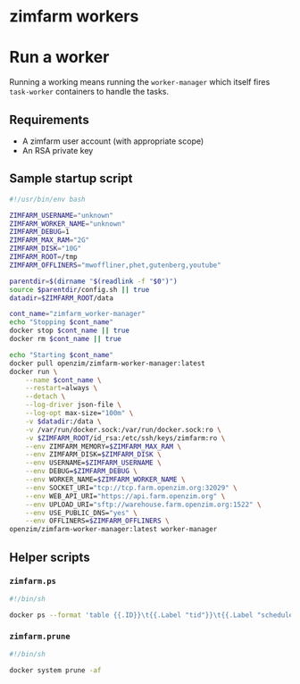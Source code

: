 zimfarm workers
===

# Run a worker

Running a working means running the `worker-manager` which itself fires `task-worker` containers to handle the tasks.

## Requirements

* A zimfarm user account (with appropriate scope)
* An RSA private key


## Sample startup script

``` bash
#!/usr/bin/env bash

ZIMFARM_USERNAME="unknown"
ZIMFARM_WORKER_NAME="unknown"
ZIMFARM_DEBUG=1
ZIMFARM_MAX_RAM="2G"
ZIMFARM_DISK="10G"
ZIMFARM_ROOT=/tmp
ZIMFARM_OFFLINERS="mwoffliner,phet,gutenberg,youtube"

parentdir=$(dirname "$(readlink -f "$0")")
source $parentdir/config.sh || true
datadir=$ZIMFARM_ROOT/data

cont_name="zimfarm_worker-manager"
echo "Stopping $cont_name"
docker stop $cont_name || true
docker rm $cont_name || true

echo "Starting $cont_name"
docker pull openzim/zimfarm-worker-manager:latest
docker run \
    --name $cont_name \
    --restart=always \
    --detach \
    --log-driver json-file \
    --log-opt max-size="100m" \
	-v $datadir:/data \
	-v /var/run/docker.sock:/var/run/docker.sock:ro \
	-v $ZIMFARM_ROOT/id_rsa:/etc/ssh/keys/zimfarm:ro \
	--env ZIMFARM_MEMORY=$ZIMFARM_MAX_RAM \
	--env ZIMFARM_DISK=$ZIMFARM_DISK \
	--env USERNAME=$ZIMFARM_USERNAME \
	--env DEBUG=$ZIMFARM_DEBUG \
	--env WORKER_NAME=$ZIMFARM_WORKER_NAME \
	--env SOCKET_URI="tcp://tcp.farm.openzim.org:32029" \
	--env WEB_API_URI="https://api.farm.openzim.org" \
	--env UPLOAD_URI="sftp://warehouse.farm.openzim.org:1522" \
	--env USE_PUBLIC_DNS="yes" \
	--env OFFLINERS=$ZIMFARM_OFFLINERS \
openzim/zimfarm-worker-manager:latest worker-manager

```

## Helper scripts

### `zimfarm.ps`

``` sh
#!/bin/sh

docker ps --format 'table {{.ID}}\t{{.Label "tid"}}\t{{.Label "schedule_name"}}\t{{.Label "task_id"}}\t{{.RunningFor}}\t{{.Names}}'
```

### `zimfarm.prune`

``` sh
#!/bin/sh

docker system prune -af
```